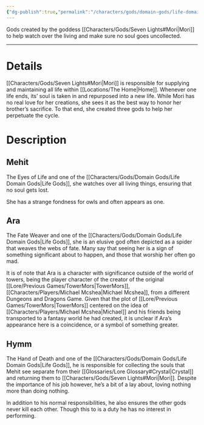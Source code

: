 ```yaml
---
{"dg-publish":true,"permalink":"/characters/gods/domain-gods/life-domain-gods/","tags":["Character/God"]}
---
```


Gods created by the goddess [[Characters/Gods/Seven Lights#Mori\|Mori]] to help watch over the living and make sure no soul goes uncollected.
- - -
# Details
[[Characters/Gods/Seven Lights#Mori\|Mori]] is responsible for supplying and maintaining all life within [[Locations/The Home\|Home]]. Whenever one life ends, its’ soul is taken in and repurposed into a new life. While Mori has no real love for her creations, she sees it as the best way to honor her brother’s sacrifice. To that end, she created three gods to help her perpetuate the cycle.

# Description

## Mehit
The Eyes of Life and one of the [[Characters/Gods/Domain Gods/Life Domain Gods\|Life Gods]], she watches over all living things, ensuring that no soul gets lost.

She has a strange fondness for owls and often appears as one.

## Ara
The Fate Weaver and one of the [[Characters/Gods/Domain Gods/Life Domain Gods\|Life Gods]], she is an elusive god often depicted as a spider that weaves the webs of fate. Many say that seeing her is a sign of something significant about to happen, and those that worship her often go mad.

It is of note that Ara is a character with significance outside of the world of towers, being the player character of the creator of the original [[Lore/Previous Games/TowerMors\|TowerMors]], [[Characters/Players/Michael Mcshea\|Michael Mcshea]], from a different Dungeons and Dragons Game. Given that the plot of [[Lore/Previous Games/TowerMors\|TowerMors]] centered on the idea of [[Characters/Players/Michael Mcshea\|Michael]] and his friends being transported to a fantasy world he had created, it is unclear if Ara’s appearance here is a coincidence, or a symbol of something greater.

## Hymm
The Hand of Death and one of the [[Characters/Gods/Domain Gods/Life Domain Gods\|Life Gods]], he is responsible for collecting the souls that Mehit see separate from their [[Glossaries/Lore Glossary#Crystal\|Crystal]] and returning them to [[Characters/Gods/Seven Lights#Mori\|Mori]]. Despite the importance of his job however, he’s a bit of a lay about, loving nothing more than doing nothing.

In addition to his normal responsibilities, he also ensures the other gods never kill each other. Though this to is a duty he has no interest in performing.